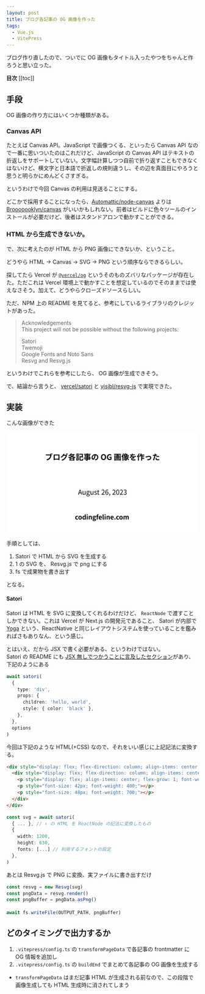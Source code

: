 ```yaml
---
layout: post
title: ブログ各記事の OG 画像を作った
tags:
  - Vue.js
  - VitePress
---
```


ブログ作り直したので、ついでに OG 画像もタイトル入ったやつをちゃんと作ろうと思い立った。


**目次**
[[toc]]

## 手段

OG 画像の作り方にはいくつか種類がある。

### Canvas API

たとえば Canvas API。JavaScript で画像つくる、といったら Canvas API なので一番に思いついたのはこれだけど、JavaScript の Canvas API はテキストの折返しをサポートしていない。文字幅計算しつつ自前で折り返すこともできなくはないけど、横文字と日本語で折返しの規則違うし、その辺を真面目にやろうと思うと明らかにめんどくさすぎる。

というわけで今回 Canvas の利用は見送ることにする。

どこかで採用することになったら、[Automattic/node-canvas](https://github.com/Automattic/node-canvas) よりは [Brooooooklyn/canvas](https://github.com/Brooooooklyn/canvas) がいいかもしれない。前者はビルドに色々ツールのインストールが必要だけど、後者はスタンドアロンで動かすことができる。

### HTML から生成できないか。

で、次に考えたのが HTML から PNG 画像にできないか、ということ。

どうやら HTML -> Canvas -> SVG -> PNG という順序ならできるらしい。

探してたら Vercel が [`@vercel/og`](https://www.npmjs.com/package/@vercel/og) というそのものズバリなパッケージが存在した。ただこれは Vercel 環境上で動かすことを想定しているのでそのままでは使えなさそう。加えて、どうやらクローズドソースらしい。

ただ、NPM 上の README を見てると、参考にしているライブラリのクレジットがあった。

> Acknowledgements  
> This project will not be possible without the following projects:
>
> Satori  
> Twemoji  
> Google Fonts and Noto Sans  
> Resvg and Resvg.js  

というわけでこれらを参考にしたら、 OG 画像が生成できそう。

で、結論から言うと、 [vercel/satori](https://github.com/vercel/satori) と [yisibl/resvg-js](https://github.com/yisibl/resvg-js) で実現できた。

## 実装

こんな画像ができた

![OG画像サンプル](/assets/img/posts/2023/08/26/ogp_sample.png)

手順としては、

1. Satori で HTML から SVG を生成する
2. 1 の SVG を、 Resvg.js で png にする
3. fs で成果物を書き出す

となる。

#### Satori

Satori は HTML を SVG に変換してくれるわけだけど、 `ReactNode` で渡すことしかできない。これは Vercel が Next.js の開発元であること、 Satori が内部で [Yoga](https://yogalayout.com/) という、ReactNative と同じレイアウトシステムを使っていることを鑑みればさもありなん、という感じ。

とはいえ、だから JSX で書く必要がある、というわけではない。  
Satori の README にも [JSX 無しでつかうことに言及したセクション](https://github.com/vercel/satori#use-without-jsx)があり、下記のようにある

```ts
await satori(
  {
    type: 'div',
    props: {
      children: 'hello, world',
      style: { color: 'black' },
    },
  },
  options
)
```

今回は下記のような HTML(+CSS) なので、それをいい感じに上記記法に変換する。

```html
<div style="display: flex; flex-direction: column; align-items: center; width: 100%; height: 100%; background-color: white; font-size: 48px;">
  <div style="display: flex; flex-direction: column; align-items: center; height: 100%; padding: 20px 56px;">
    <p style="display: flex; align-items: center; flex-grow: 1; font-weight: 700;"></p>
    <p style="font-size: 42px; font-weight: 400;"></p>
    <p style="font-size: 48px; font-weight: 700;"></p>
  </div>
</div>
```

```ts
const svg = await satori(
  { ... }, // ↑ の HTML を ReactNode の記法に変換したもの
  {
    width: 1200,
    height: 630,
    fonts: [...] // 利用するフォントの設定
  },
)
```

あとは Resvg.js で PNG に変換、実ファイルに書き出すだけ

```ts
const resvg = new Resvg(svg)
const pngData = resvg.render()
const pngBuffer = pngData.asPng()

await fs.writeFile(OUTPUT_PATH, pngBuffer)
```

## どのタイミングで出力するか

1. `.vitepress/config.ts` の `transformPageData` で各記事の frontmatter に OG 情報を追加し
2. `.vitepress/config.ts` の `buildEnd` でまとめて各記事の OG 画像を生成する
  - `transformPageData` はまだ記事 HTML が生成される前なので、この段階で画像生成しても HTML 生成時に消されてしまう
